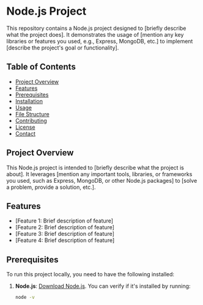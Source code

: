 # Node.js Project

This repository contains a Node.js project designed to [briefly describe what the project does]. It demonstrates the usage of [mention any key libraries or features you used, e.g., Express, MongoDB, etc.] to implement [describe the project's goal or functionality].

## Table of Contents
- [Project Overview](#project-overview)
- [Features](#features)
- [Prerequisites](#prerequisites)
- [Installation](#installation)
- [Usage](#usage)
- [File Structure](#file-structure)
- [Contributing](#contributing)
- [License](#license)
- [Contact](#contact)

## Project Overview

This Node.js project is intended to [briefly describe what the project is about]. It leverages [mention any important tools, libraries, or frameworks you used, such as Express, MongoDB, or other Node.js packages] to [solve a problem, provide a solution, etc.].

## Features

- [Feature 1: Brief description of feature]
- [Feature 2: Brief description of feature]
- [Feature 3: Brief description of feature]
- [Feature 4: Brief description of feature]

## Prerequisites

To run this project locally, you need to have the following installed:

1. **Node.js**: [Download Node.js](https://nodejs.org/). You can verify if it's installed by running:

   ```bash
   node -v



